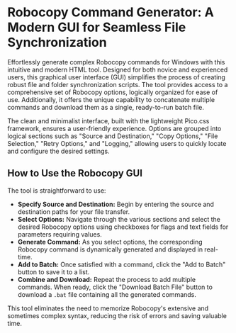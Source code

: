 # Robocopy Command Generator: A Modern GUI for Seamless File Synchronization

Effortlessly generate complex Robocopy commands for Windows with this intuitive and modern HTML tool. Designed for both novice and experienced users, this graphical user interface (GUI) simplifies the process of creating robust file and folder synchronization scripts. The tool provides access to a comprehensive set of Robocopy options, logically organized for ease of use. Additionally, it offers the unique capability to concatenate multiple commands and download them as a single, ready-to-run batch file.

The clean and minimalist interface, built with the lightweight Pico.css framework, ensures a user-friendly experience. Options are grouped into logical sections such as "Source and Destination," "Copy Options," "File Selection," "Retry Options," and "Logging," allowing users to quickly locate and configure the desired settings.

## How to Use the Robocopy GUI
The tool is straightforward to use:
* **Specify Source and Destination:** Begin by entering the source and destination paths for your file transfer.
* **Select Options:** Navigate through the various sections and select the desired Robocopy options using checkboxes for flags and text fields for parameters requiring values.
* **Generate Command:** As you select options, the corresponding Robocopy command is dynamically generated and displayed in real-time.
* **Add to Batch:** Once satisfied with a command, click the "Add to Batch" button to save it to a list.
* **Combine and Download:** Repeat the process to add multiple commands. When ready, click the "Download Batch File" button to download a `.bat` file containing all the generated commands.

This tool eliminates the need to memorize Robocopy's extensive and sometimes complex syntax, reducing the risk of errors and saving valuable time.
